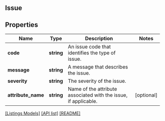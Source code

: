 ## Issue

## Properties

Name | Type | Description | Notes
------------ | ------------- | ------------- | -------------
**code** | **string** | An issue code that identifies the type of issue. |
**message** | **string** | A message that describes the issue. |
**severity** | **string** | The severity of the issue. |
**attribute_name** | **string** | Name of the attribute associated with the issue, if applicable. | [optional]

[[Listings Models]](../) [[API list]](../../Api) [[README]](../../../README.md)
